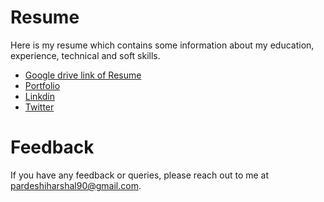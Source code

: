 # Resume

Here is my resume which contains some information about my education, experience, technical and soft skills.


- [Google drive link of Resume](https://drive.google.com/file/d/1eo6ZOSHSIb4brjK1_bmFpCNnZJNWavW6/view?usp=sharing)
- [Portfolio](https://hashal890.github.io)
- [Linkdin](https://www.linkedin.com/in/harshalpardeshi)
- [Twitter](https://twitter.com/harshal258)

# Feedback

If you have any feedback or queries, please reach out to me at pardeshiharshal90@gmail.com.
